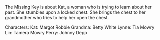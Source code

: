 The Missing Key is about Kat, a woman who is trying to learn about her past. She stumbles upon a locked chest. She brings the chest to her grandmother who tries to help her open the chest.

Characters:
Kat: Margot Robbie
Grandma: Betty White
Lynne: Tia Mowry
Lin: Tamera Mowry
Perry: Johnny Depp
